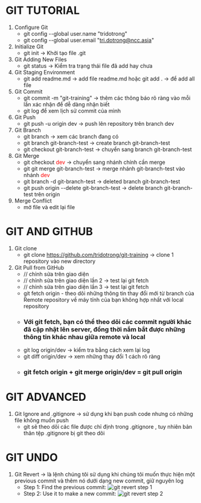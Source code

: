 # GIT TUTORIAL

1. Configure Git
   - git config --global user.name "tridotrong"
   - git config --global user.email "tri.dotrong@ncc.asia"
2. Initialize Git
   - git init -> Khởi tạo file .git
3. Git Adding New Files
   - git status -> Kiểm tra trạng thái file đã add hay chưa
4. Git Staging Environment
   - git add readme.md -> add file readme.md hoặc git add . -> để add all file
5. Git Commit
   - git commit -m "git-training" -> thêm các thông báo rõ ràng vào mỗi lần xác nhận để dễ dàng nhận biết
   - git log để xem lịch sử commit của mình
6. Git Push
   - git push -u origin dev -> push lên repository trên branch dev
7. Git Branch
   - git branch -> xem các branch đang có
   - git branch git-branch-test -> create branch git-branch-test
   - git checkout git-branch-test -> chuyển sang branch git-branch-test
8. Git Merge
   - git checkout <span style="color:red;">dev</span> -> chuyển sang nhánh chính cần merge
   - git git merge git-branch-test -> merge nhánh git-branch-test vào nhánh <span style="color:red;">dev</span>
   - git branch -d git-branch-test -> deleted branch git-branch-test
   - git push origin --delete git-branch-test -> delete branch git-branch-test trên origin
9. Merge Conflict
   - mở file và edit lại file

# GIT AND GITHUB

1. Git clone
   - git clone https://github.com/tridotrong/git-training -> clone 1 repository vào new directory
2. Git Pull from GitHub
   - // chỉnh sửa trên giao diện
   - // chỉnh sửa trên giao diện lần 2 -> test lại git fetch
   - // chỉnh sửa trên giao diện lần 3 -> test lại git fetch
   - git fetch origin - theo dõi những thông tin thay đổi mới từ branch của Remote repository về máy tính của bạn không hợp nhất với local repository
   - ### Với git fetch, bạn có thể theo dõi các commit người khác đã cập nhật lên server, đồng thời nắm bắt được những thông tin khác nhau giữa remote và local
   - git log origin/dev -> kiểm tra bằng cách xem lại log
   - git diff origin/dev -> xem những thay đổi 1 cách rõ ràng
   - ### git fetch origin + git merge origin/dev = git pull origin

# GIT ADVANCED

1. Git Ignore and .gitignore -> sử dụng khi bạn push code nhưng có những file không muốn push
   - git sẽ theo dõi các file được chỉ định trong .gitignore , tuy nhiên bản thân tệp .gitignore bị git theo dõi

# GIT UNDO

1. Git Revert -> là lệnh chúng tôi sử dụng khi chúng tôi muốn thực hiện một previous commit và thêm nó dưới dạng new commit, giữ nguyên log
   - Step 1: Find the previous commit:
     ![git revert step 1](https://www.w3schools.com/git/img_revert_part1.gif)
   - Step 2: Use it to make a new commit:
     ![git revert step 2](https://www.w3schools.com/git/img_revert_part2.gif)
